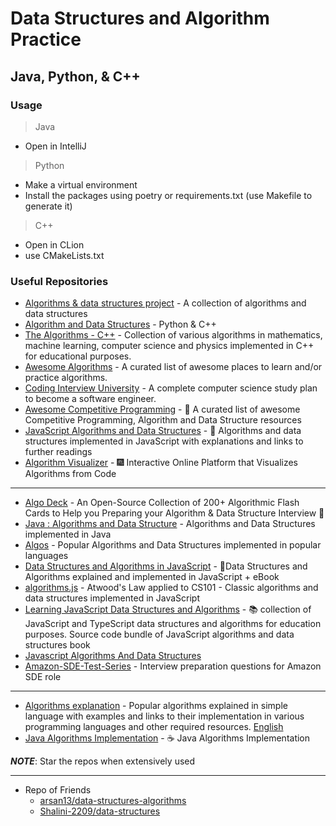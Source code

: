 # Data Structures and Algorithm Practice

## Java, Python, & C++

### Usage

> Java

- Open in IntelliJ

> Python

- Make a virtual environment
- Install the packages using poetry or requirements.txt (use Makefile to generate it)

> C++

- Open in CLion
- use CMakeLists.txt

### Useful Repositories

- [Algorithms & data structures project](https://github.com/williamfiset/Algorithms) - A collection of algorithms and data structures
- [Algorithm and Data Structures](https://github.com/akzare/Algorithms) - Python & C++
- [The Algorithms - C++](https://github.com/TheAlgorithms/C-Plus-Plus) - Collection of various algorithms in mathematics, machine learning, computer science and physics implemented in C++ for educational purposes.
- [Awesome Algorithms](https://github.com/tayllan/awesome-algorithms) - A curated list of awesome places to learn and/or practice algorithms.
- [Coding Interview University](https://github.com/jwasham/coding-interview-university) - A complete computer science study plan to become a software engineer.
- [Awesome Competitive Programming](https://github.com/lnishan/awesome-competitive-programming) - 💎 A curated list of awesome Competitive Programming, Algorithm and Data Structure resources
- [JavaScript Algorithms and Data Structures](https://github.com/trekhleb/javascript-algorithms) - 📝 Algorithms and data structures implemented in JavaScript with explanations and links to further readings
- [Algorithm Visualizer](https://github.com/algorithm-visualizer/algorithm-visualizer) - 🎆 Interactive Online Platform that Visualizes Algorithms from Code

---

- [Algo Deck](https://github.com/teivah/algodeck) - An Open-Source Collection of 200+ Algorithmic Flash Cards to Help you Preparing your Algorithm & Data Structure Interview 💯
- [Java : Algorithms and Data Structure](https://github.com/phishman3579/java-algorithms-implementation) - Algorithms and Data Structures implemented in Java
- [Algos](https://github.com/iiitv/algos) - Popular Algorithms and Data Structures implemented in popular languages
- [Data Structures and Algorithms in JavaScript](https://github.com/amejiarosario/dsa.js-data-structures-algorithms-javascript) - 🥞Data Structures and Algorithms explained and implemented in JavaScript + eBook
- [algorithms.js](https://github.com/felipernb/algorithms.js) - Atwood's Law applied to CS101 - Classic algorithms and data structures implemented in JavaScript
- [Learning JavaScript Data Structures and Algorithms](https://github.com/loiane/javascript-datastructures-algorithms) - 📚 collection of JavaScript and TypeScript data structures and algorithms for education purposes. Source code bundle of JavaScript algorithms and data structures book
- [Javascript Algorithms And Data Structures](https://github.com/ps0305/Javascript-Algorithms-And-Data-Structures)
- [Amazon-SDE-Test-Series](https://github.com/FazeelUsmani/Amazon-SDE-Test-Series) - Interview preparation questions for Amazon SDE role

---

- [Algorithms explanation](https://github.com/TheAlgorithms/Algorithms-Explanation) - Popular algorithms explained in simple language with examples and links to their implementation in various programming languages and other required resources. [English](https://github.com/TheAlgorithms/Algorithms-Explanation/tree/master/en)
- [Java Algorithms Implementation](https://github.com/lifeparticle/Java-Algorithms-Implementation) - ☕ Java Algorithms Implementation

**_NOTE_**: Star the repos when extensively used

---

- Repo of Friends
  - [arsan13/data-structures-algorithms](https://github.com/arsan13/data-structures-algorithms)
  - [Shalini-2209/data-structures](https://github.com/Shalini-2209/data-structures)
